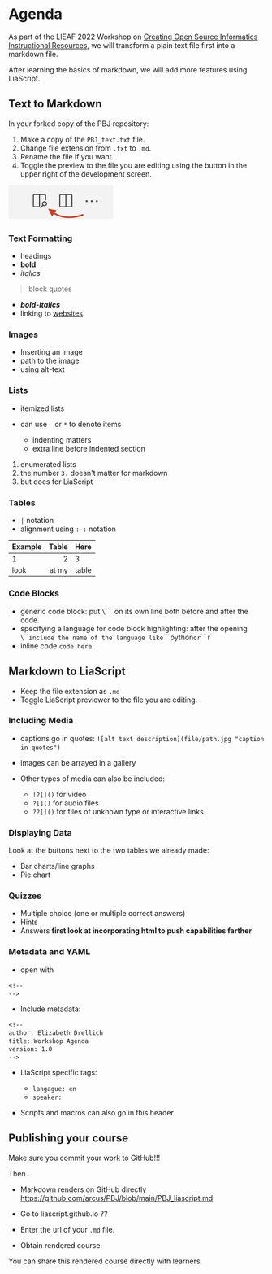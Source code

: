 <!--
author: Elizabeth Drellich

-->


# Agenda

As part of the LIEAF 2022 Workshop on [Creating Open Source Informatics Instructional Resources](https://github.com/arcus/LIEAF2022_workshop/tree/joy-github), we will transform a plain text file first into a markdown file.

After learning the basics of markdown, we will add more features using LiaScript.

## Text to Markdown
In your forked copy of the PBJ repository:

1. Make a copy of the `PBJ_text.txt` file.
2. Change file extension from `.txt` to `.md`.
3. Rename the file if you want.
4. Toggle the preview to the file you are editing using the button in the upper right of the development screen.

![An arrow is pointing to the leftmost of three icons, a square divided by a vertical line with a magnifying glass on the right half.](media/screenshots/toggle_preview.png)

### Text Formatting
- headings
- **bold**
- _italics_

> block quotes

- _**bold-italics**_
- linking to [websites](https://github.com)

### Images
- Inserting an image
- path to the image
- using alt-text

### Lists
- itemized lists
* can use `-` or `*` to denote items

  - indenting matters
  - extra line before indented section

1. enumerated lists
3. the number `3.` doesn't matter for markdown
4. but does for LiaScript

### Tables
- `|` notation
- alignment using `:-:` notation

|Example | Table | Here |
| - | -: | :- |
|1|2|3|
|look | at my | table |

### Code Blocks
- generic code block: put `\`\`\``  on its own line both before and after the code.
- specifying a language for code block highlighting: after the opening `\`\`\`` include the name of the language like `\`\`\`python` or `\`\`\`r`
- inline code `code here`

## Markdown to LiaScript
* Keep the file extension as `.md`
* Toggle LiaScript previewer to the file you are editing.

### Including Media
* captions go in quotes: `![alt text description](file/path.jpg "caption in quotes")`
* images can be arrayed in a gallery
* Other types of media can also be included:

  - `!?[]()`  for video
  - `?[]()` for audio files
  - `??[]()` for files of unknown type or interactive links.

### Displaying Data

Look at the buttons next to the two tables we already made:

* Bar charts/line graphs
* Pie chart

### Quizzes
* Multiple choice (one or multiple correct answers)
* Hints
* Answers **first look at incorporating html to push capabilities farther**


### Metadata and YAML
* open with
```
<!--
-->
```

* Include metadata:
```
<!--
author: Elizabeth Drellich
title: Workshop Agenda
version: 1.0
-->
```

* LiaScript specific tags:

  * `langague: en`
  * `speaker: `

* Scripts and macros can also go in this header

## Publishing your course
Make sure you commit your work to GitHub!!!

Then...

* Markdown renders on GitHub directly https://github.com/arcus/PBJ/blob/main/PBJ_liascript.md


* Go to liascript.github.io
??[](https://liascript.github.io)

* Enter the url of your `.md` file.
* Obtain rendered course.

You can share this rendered course directly with learners.
